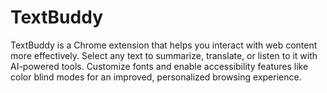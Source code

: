 # TextBuddy
TextBuddy is a Chrome extension that helps you interact with web content more effectively. Select any text to summarize, translate, or listen to it with AI-powered tools. Customize fonts and enable accessibility features like color blind modes for an improved, personalized browsing experience.
